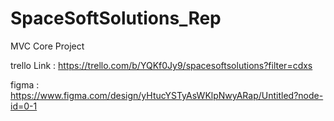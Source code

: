 # SpaceSoftSolutions_Rep
MVC Core Project 

trello Link : https://trello.com/b/YQKf0Jy9/spacesoftsolutions?filter=cdxs

figma :
https://www.figma.com/design/yHtucYSTyAsWKlpNwyARap/Untitled?node-id=0-1
